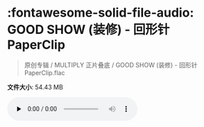 # :fontawesome-solid-file-audio: GOOD SHOW (装修) - 回形针PaperClip

> 原创专辑 / MULTIPLY 正片叠底 / GOOD SHOW (装修) - 回形针PaperClip.flac

**文件大小**: 54.43 MB

<audio preload="none" controls><source src="https://file.hsyhx.top/原创专辑/MULTIPLY_正片叠底/GOOD SHOW (装修) - 回形针PaperClip.flac" type="audio/mpeg">您的浏览器不支持此音频格式</audio>